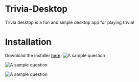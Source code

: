 # Trivia-Desktop

Trivia desktop is a fun and simple desktop app for playing trivia!

# Installation

Download the installer [here](https://github.com/gubareve/trivia-desktop/releases).
![A sample question](https://i.imgur.com/ip90cMa.png)

![A sample question](https://i.imgur.com/8jbtC4q.png)

![A sample question](https://i.imgur.com/Ek7muno.png)
